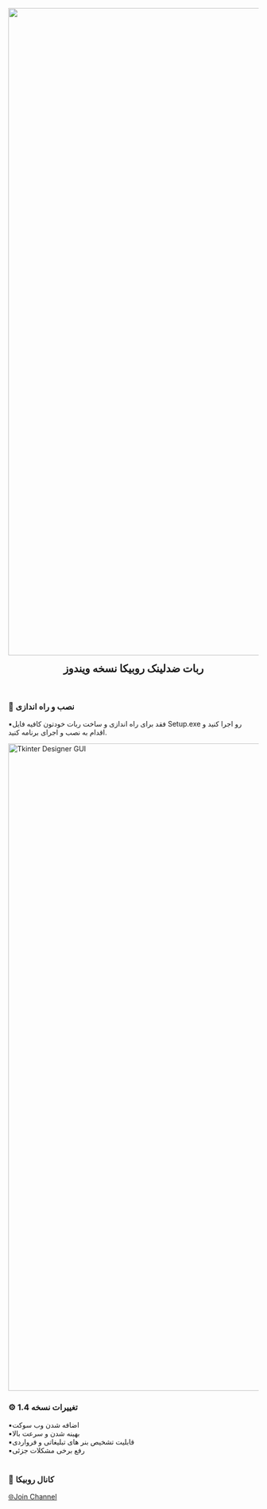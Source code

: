 <p align="center">
  <img width="1300" src="https://github.com/MohammadrezaFirouzi/BOT-RUBIKA/blob/main/Untitled.png" alt="logo">
  <h2 align="center" style="margin: 0 auto 0 auto;">ربات ضدلینک روبیکا نسخه ویندوز</h2>
  </p>





<br>



### 📌 نصب و راه اندازی

▪️فقد برای راه اندازی و ساخت ربات خودتون کافیه فایل Setup.exe رو اجرا کنید و اقدام به نصب و اجرای برنامه کنید.

<img width="1300" alt="Tkinter Designer GUI" src="https://github.com/MohammadrezaFirouzi/BOT-RUBIKA/blob/main/Untitled1.png">






### ⚙️ تغییرات نسخه 1.4
▪️اضافه شدن وب سوکت
<br>
▪️بهینه شدن و سرعت بالا
<br>
▪️قابلیت تشخیص بنر های تبلیغاتی و فرواردی
<br>
▪️رفع برخی مشکلات جزئی
<br>
<br>



### 📢 کانال روبیکا
<a href="https://rubika.ir/Fox_learn">🌐Join Channel</a>

